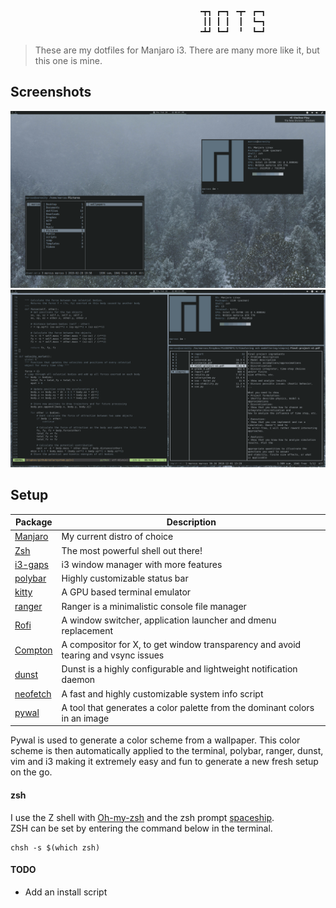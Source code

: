                                               ╺┳┓ ┏━┓ ╺┳╸ ┏━┓
                                               ┃┃ ┃ ┃  ┃  ┗━┓
                                              ╺┻┛ ┗━┛  ╹  ┗━┛

> These are my dotfiles for Manjaro i3. There are many more like it, but this one is mine.

## Screenshots
![fetch](screenshots/screenshot.png?raw=true "Clean")
![fetch](screenshots/fakebusy.png?raw=true "Fake busy")


## Setup




| Package                                                                   | Description                                                                       |
|---------------------------------------------------------------------------|-----------------------------------------------------------------------------------|
| [Manjaro](https://manjaro.org/)                                           | My current distro of choice                                                       |
| [Zsh](https://github.com/zsh-users/zsh)                                   | The most powerful shell out there!                                                |
| [i3-gaps](https://github.com/Airblader/i3)                                | i3 window manager with more features                                              |
| [polybar](https://github.com/jaagr/polybar)                               | Highly customizable status bar                                                    |
| [kitty](https://sw.kovidgoyal.net/kitty/)                                 | A GPU based terminal emulator                                                     |
| [ranger](https://github.com/ranger/ranger)                                | Ranger is a minimalistic console file manager                                     |
| [Rofi](https://github.com/DaveDavenport/rofi)                             | A window switcher, application launcher and dmenu replacement                     |
| [Compton](https://github.com/chjj/compton)                                | A compositor for X, to get window transparency and avoid tearing and vsync issues |
| [dunst](https://github.com/dunst-project/dunst)                           | Dunst is a highly configurable and lightweight notification daemon                |
| [neofetch](https://github.com/dylanaraps/neofetch)                        | A fast and highly customizable system info script                                 |
| [pywal](https://github.com/dylanaraps/pywal)                              | A tool that generates a color palette from the dominant colors in an image        |



Pywal is used to generate a color scheme from a wallpaper.
This color scheme is then automatically applied to the terminal, polybar, ranger, dunst, vim and i3 making it extremely easy and fun to generate a new fresh setup on the go.



#### zsh

I use the Z shell with [Oh-my-zsh](https://ohmyz.sh/) and the zsh prompt [spaceship](https://github.com/denysdovhan/spaceship-prompt).\
ZSH can be set by entering the command below in the terminal.

```
chsh -s $(which zsh)
```



#### TODO

+ Add an install script
